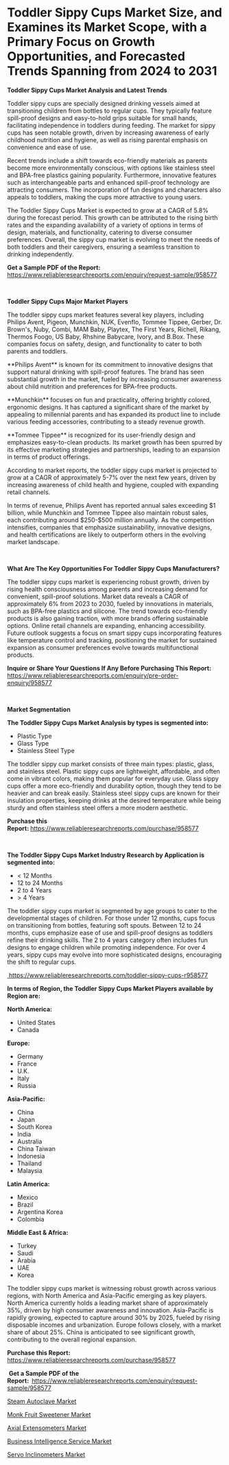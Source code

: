 <p><h1>Toddler Sippy Cups Market Size, and Examines its Market Scope, with a Primary Focus on Growth Opportunities, and Forecasted Trends Spanning from 2024 to 2031</h1></p><p><strong>Toddler Sippy Cups Market Analysis and Latest Trends</strong></p>
<p><p>Toddler sippy cups are specially designed drinking vessels aimed at transitioning children from bottles to regular cups. They typically feature spill-proof designs and easy-to-hold grips suitable for small hands, facilitating independence in toddlers during feeding. The market for sippy cups has seen notable growth, driven by increasing awareness of early childhood nutrition and hygiene, as well as rising parental emphasis on convenience and ease of use. </p><p>Recent trends include a shift towards eco-friendly materials as parents become more environmentally conscious, with options like stainless steel and BPA-free plastics gaining popularity. Furthermore, innovative features such as interchangeable parts and enhanced spill-proof technology are attracting consumers. The incorporation of fun designs and characters also appeals to toddlers, making the cups more attractive to young users.</p><p>The Toddler Sippy Cups Market is expected to grow at a CAGR of 5.8% during the forecast period. This growth can be attributed to the rising birth rates and the expanding availability of a variety of options in terms of design, materials, and functionality, catering to diverse consumer preferences. Overall, the sippy cup market is evolving to meet the needs of both toddlers and their caregivers, ensuring a seamless transition to drinking independently.</p></p>
<p><strong>Get a Sample PDF of the Report:&nbsp;</strong> <a href="https://www.reliableresearchreports.com/enquiry/request-sample/958577?utm_campaign=11&utm_medium=2&utm_source=Github&utm_content=ia&utm_term=03122024&utm_id=toddler-sippy-cups">https://www.reliableresearchreports.com/enquiry/request-sample/958577</a></p>
<p>&nbsp;</p>
<p><strong>Toddler Sippy Cups Major Market Players</strong></p>
<p><p>The toddler sippy cups market features several key players, including Philips Avent, Pigeon, Munchkin, NUK, Evenflo, Tommee Tippee, Gerber, Dr. Brown's, Nuby, Combi, MAM Baby, Playtex, The First Years, Richell, Rikang, Thermos Foogo, US Baby, Rhshine Babycare, Ivory, and B.Box. These companies focus on safety, design, and functionality to cater to both parents and toddlers.</p><p>**Philips Avent** is known for its commitment to innovative designs that support natural drinking with spill-proof features. The brand has seen substantial growth in the market, fueled by increasing consumer awareness about child nutrition and preferences for BPA-free products.</p><p>**Munchkin** focuses on fun and practicality, offering brightly colored, ergonomic designs. It has captured a significant share of the market by appealing to millennial parents and has expanded its product line to include various feeding accessories, contributing to a steady revenue growth.</p><p>**Tommee Tippee** is recognized for its user-friendly design and emphasizes easy-to-clean products. Its market growth has been spurred by its effective marketing strategies and partnerships, leading to an expansion in terms of product offerings.</p><p>According to market reports, the toddler sippy cups market is projected to grow at a CAGR of approximately 5-7% over the next few years, driven by increasing awareness of child health and hygiene, coupled with expanding retail channels. </p><p>In terms of revenue, Philips Avent has reported annual sales exceeding $1 billion, while Munchkin and Tommee Tippee also maintain robust sales, each contributing around $250-$500 million annually. As the competition intensifies, companies that emphasize sustainability, innovative designs, and health certifications are likely to outperform others in the evolving market landscape.</p></p>
<p>&nbsp;</p>
<p><strong>What Are The Key Opportunities For Toddler Sippy Cups Manufacturers?</strong></p>
<p><p>The toddler sippy cups market is experiencing robust growth, driven by rising health consciousness among parents and increasing demand for convenient, spill-proof solutions. Market data reveals a CAGR of approximately 6% from 2023 to 2030, fueled by innovations in materials, such as BPA-free plastics and silicone. The trend towards eco-friendly products is also gaining traction, with more brands offering sustainable options. Online retail channels are expanding, enhancing accessibility. Future outlook suggests a focus on smart sippy cups incorporating features like temperature control and tracking, positioning the market for sustained expansion as consumer preferences evolve towards multifunctional products.</p></p>
<p><strong>Inquire or Share Your Questions If Any Before Purchasing This Report:</strong> <a href="https://www.reliableresearchreports.com/enquiry/pre-order-enquiry/958577?utm_campaign=11&utm_medium=2&utm_source=Github&utm_content=ia&utm_term=03122024&utm_id=toddler-sippy-cups">https://www.reliableresearchreports.com/enquiry/pre-order-enquiry/958577</a></p>
<p>&nbsp;</p>
<p><strong>Market Segmentation</strong></p>
<p><strong>The Toddler Sippy Cups Market Analysis by types is segmented into:</strong></p>
<p><ul><li>Plastic Type</li><li>Glass Type</li><li>Stainless Steel Type</li></ul></p>
<p><p>The toddler sippy cup market consists of three main types: plastic, glass, and stainless steel. Plastic sippy cups are lightweight, affordable, and often come in vibrant colors, making them popular for everyday use. Glass sippy cups offer a more eco-friendly and durability option, though they tend to be heavier and can break easily. Stainless steel sippy cups are known for their insulation properties, keeping drinks at the desired temperature while being sturdy and often stainless steel offers a more modern aesthetic.</p></p>
<p><strong>Purchase this Report:&nbsp;</strong><a href="https://www.reliableresearchreports.com/purchase/958577?utm_campaign=11&utm_medium=2&utm_source=Github&utm_content=ia&utm_term=03122024&utm_id=toddler-sippy-cups">https://www.reliableresearchreports.com/purchase/958577</a></p>
<p>&nbsp;</p>
<p><strong>The Toddler Sippy Cups Market Industry Research by Application is segmented into:</strong></p>
<p><ul><li>< 12 Months</li><li>12 to 24 Months</li><li>2 to 4 Years</li><li>> 4 Years</li></ul></p>
<p><p>The toddler sippy cups market is segmented by age groups to cater to the developmental stages of children. For those under 12 months, cups focus on transitioning from bottles, featuring soft spouts. Between 12 to 24 months, cups emphasize ease of use and spill-proof designs as toddlers refine their drinking skills. The 2 to 4 years category often includes fun designs to engage children while promoting independence. For over 4 years, sippy cups may evolve into more sophisticated designs, encouraging the shift to regular cups.</p></p>
<p><a href="https://www.reliableresearchreports.com/toddler-sippy-cups-r958577?utm_campaign=11&utm_medium=2&utm_source=Github&utm_content=ia&utm_term=03122024&utm_id=toddler-sippy-cups">&nbsp;https://www.reliableresearchreports.com/toddler-sippy-cups-r958577</a></p>
<p><strong>In terms of Region, the Toddler Sippy Cups Market Players available by Region are:</strong></p>
<p>
    <p> <strong> North America: </strong>
        <ul>
            <li>United States</li>
            <li>Canada</li>
        </ul>
        </p> 
    <p> <strong> Europe: </strong>
        <ul>
            <li>Germany</li>
            <li>France</li>
            <li>U.K.</li>
            <li>Italy</li>
            <li>Russia</li>
        </ul>
        </p> 
    <p> <strong> Asia-Pacific: </strong>
        <ul>
            <li>China</li>
            <li>Japan</li>
            <li>South Korea</li>
            <li>India</li>
            <li>Australia</li>
            <li>China Taiwan</li>
            <li>Indonesia</li>
            <li>Thailand</li>
            <li>Malaysia</li>
        </ul>
        </p> 
    <p> <strong> Latin America: </strong>
        <ul>
            <li>Mexico</li>
            <li>Brazil</li>
            <li>Argentina Korea</li>
            <li>Colombia</li>
        </ul>
        </p> 
    <p> <strong> Middle East & Africa: </strong>
        <ul>
            <li>Turkey</li>
            <li>Saudi</li>
            <li>Arabia</li>
            <li>UAE</li>
            <li>Korea</li>
        </ul>
    </p>
    </p>
<p><p>The toddler sippy cups market is witnessing robust growth across various regions, with North America and Asia-Pacific emerging as key players. North America currently holds a leading market share of approximately 35%, driven by high consumer awareness and innovation. Asia-Pacific is rapidly growing, expected to capture around 30% by 2025, fueled by rising disposable incomes and urbanization. Europe follows closely, with a market share of about 25%. China is anticipated to see significant growth, contributing to the overall regional expansion.</p></p>
<p><strong>Purchase this Report: </strong><a href="https://www.reliableresearchreports.com/purchase/958577?utm_campaign=11&utm_medium=2&utm_source=Github&utm_content=ia&utm_term=03122024&utm_id=toddler-sippy-cups">https://www.reliableresearchreports.com/purchase/958577</a></p>
<p>&nbsp;<strong>Get a Sample PDF of the Report:&nbsp;&nbsp;</strong><a href="https://www.reliableresearchreports.com/enquiry/request-sample/958577?utm_campaign=11&utm_medium=2&utm_source=Github&utm_content=ia&utm_term=03122024&utm_id=toddler-sippy-cups">https://www.reliableresearchreports.com/enquiry/request-sample/958577</a></p>
<p><strong></strong></p>
<p><p><a href="https://github.com/ChiragRp1/Market-Research-Report-List-6/blob/main/steam-autoclave-market.md?utm_campaign=11&utm_medium=2&utm_source=Github&utm_content=ia&utm_term=03122024&utm_id=toddler-sippy-cups">Steam Autoclave Market</a></p><p><a href="https://www.linkedin.com/pulse/market-insights-global-monk-fruit-sweetener-forecast-innovation-pllhf?utm_campaign=11&utm_medium=2&utm_source=Github&utm_content=ia&utm_term=03122024&utm_id=toddler-sippy-cups">Monk Fruit Sweetener Market</a></p><p><a href="https://issuu.com/reportprime-2/docs/axial-extensometers-market-size-2030.pptx?utm_campaign=11&utm_medium=2&utm_source=Github&utm_content=ia&utm_term=03122024&utm_id=toddler-sippy-cups">Axial Extensometers Market</a></p><p><a href="https://www.linkedin.com/pulse/business-intelligence-service-market-trends-report-examining-vffnf?utm_campaign=11&utm_medium=2&utm_source=Github&utm_content=ia&utm_term=03122024&utm_id=toddler-sippy-cups">Business Intelligence Service Market</a></p><p><a href="https://issuu.com/reportprime-2/docs/servo-inclinometers-market-size-2030.pptx?utm_campaign=11&utm_medium=2&utm_source=Github&utm_content=ia&utm_term=03122024&utm_id=toddler-sippy-cups">Servo Inclinometers Market</a></p></p>
